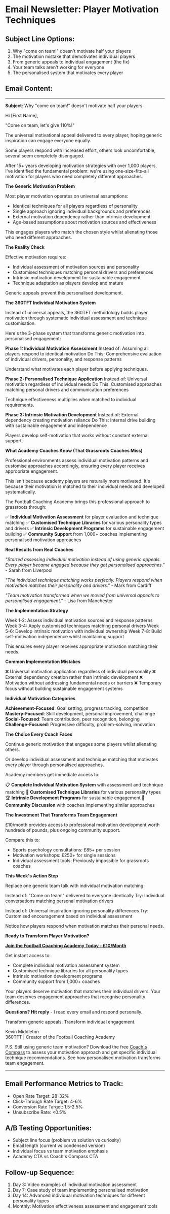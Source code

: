 # Email Newsletter: Player Motivation Techniques

## Subject Line Options:
1. Why "come on team!" doesn't motivate half your players
2. The motivation mistake that demotivates individual players
3. From generic appeals to individual engagement (the fix)
4. Your team talks aren't working for everyone
5. The personalised system that motivates every player

## Email Content:

---

**Subject**: Why "come on team!" doesn't motivate half your players

Hi [First Name],

"Come on team, let's give 110%!"

The universal motivational appeal delivered to every player, hoping generic inspiration can engage everyone equally.

Some players respond with increased effort, others look uncomfortable, several seem completely disengaged.

After 15+ years developing motivation strategies with over 1,000 players, I've identified the fundamental problem: we're using one-size-fits-all motivation for players who need completely different approaches.

**The Generic Motivation Problem**

Most player motivation operates on universal assumptions:
- Identical techniques for all players regardless of personality
- Single approach ignoring individual backgrounds and preferences
- External motivation dependency rather than intrinsic development
- Age-based assumptions about motivation sources and effectiveness

This engages players who match the chosen style whilst alienating those who need different approaches.

**The Reality Check**

Effective motivation requires:
- Individual assessment of motivation sources and personality
- Customised techniques matching personal drivers and preferences
- Intrinsic motivation development for sustainable engagement
- Technique adaptation as players develop and mature

Generic appeals prevent this personalised development.

**The 360TFT Individual Motivation System**

Instead of universal appeals, the 360TFT methodology builds player motivation through systematic individual assessment and technique customisation.

Here's the 3-phase system that transforms generic motivation into personalised engagement:

**Phase 1: Individual Motivation Assessment**
Instead of: Assuming all players respond to identical motivation
Do This: Comprehensive evaluation of individual drivers, personality, and response patterns

Understand what motivates each player before applying techniques.

**Phase 2: Personalised Technique Application**
Instead of: Universal motivation regardless of individual needs
Do This: Customised approaches matching personal drivers and communication preferences

Technique effectiveness multiplies when matched to individual requirements.

**Phase 3: Intrinsic Motivation Development**
Instead of: External dependency creating motivation reliance
Do This: Internal drive building with sustainable engagement and independence

Players develop self-motivation that works without constant external support.

**What Academy Coaches Know (That Grassroots Coaches Miss)**

Professional environments assess individual motivation patterns and customise approaches accordingly, ensuring every player receives appropriate engagement.

This isn't because academy players are naturally more motivated. It's because their motivation is matched to their individual needs and developed systematically.

The Football Coaching Academy brings this professional approach to grassroots through:

✅ **Individual Motivation Assessment** for player evaluation and technique matching
✅ **Customised Technique Libraries** for various personality types and drivers
✅ **Intrinsic Development Programs** for sustainable engagement building
✅ **Community Support** from 1,000+ coaches implementing personalised motivation approaches

**Real Results from Real Coaches**

*"Started assessing individual motivation instead of using generic appeals. Every player became engaged because they got personalised approaches."* - Sarah from Liverpool

*"The individual technique matching works perfectly. Players respond when motivation matches their personality and drivers."* - Mark from Cardiff

*"Team motivation transformed when we moved from universal appeals to personalised engagement."* - Lisa from Manchester

**The Implementation Strategy**

Week 1-2: Assess individual motivation sources and response patterns
Week 3-4: Apply customised techniques matching personal drivers
Week 5-6: Develop intrinsic motivation with individual ownership
Week 7-8: Build self-motivation independence whilst maintaining support

This ensures every player receives appropriate motivation matching their needs.

**Common Implementation Mistakes**

❌ Universal motivation application regardless of individual personality
❌ External dependency creation rather than intrinsic development
❌ Motivation without addressing fundamental needs or barriers
❌ Temporary focus without building sustainable engagement systems

**Individual Motivation Categories**

**Achievement-Focused**: Goal setting, progress tracking, competition
**Mastery-Focused**: Skill development, personal improvement, challenge
**Social-Focused**: Team contribution, peer recognition, belonging
**Challenge-Focused**: Progressive difficulty, problem-solving, innovation

**The Choice Every Coach Faces**

Continue generic motivation that engages some players whilst alienating others.

Or develop individual assessment and technique matching that motivates every player through personalised approaches.

Academy members get immediate access to:

📋 **Complete Individual Motivation System** with assessment and technique matching
🎯 **Customised Technique Libraries** for various personality types
🏆 **Intrinsic Development Programs** for sustainable engagement
💬 **Community Discussion** with coaches implementing similar approaches

**The Investment That Transforms Team Engagement**

£10/month provides access to professional motivation development worth hundreds of pounds, plus ongoing community support.

Compare this to:
- Sports psychology consultations: £85+ per session
- Motivation workshops: £250+ for single sessions
- Individual assessment tools: Previously impossible for grassroots coaches

**This Week's Action Step**

Replace one generic team talk with individual motivation matching:

Instead of: "Come on team!" delivered to everyone identically
Try: Individual conversations matching personal motivation drivers

Instead of: Universal inspiration ignoring personality differences
Try: Customised encouragement based on individual assessment

Notice how players respond when motivation matches their personal needs.

**Ready to Transform Player Motivation?**

**[Join the Football Coaching Academy Today - £10/Month](https://www.skool.com/coachingacademy)**

Get instant access to:
- Complete individual motivation assessment system
- Customised technique libraries for all personality types
- Intrinsic motivation development programs
- Community support from 1,000+ coaches

Your players deserve motivation that matches their individual drivers. Your team deserves engagement approaches that recognise personality differences.

**Questions? Hit reply** - I read every email and respond personally.

Transform generic appeals. Transform individual engagement.

Kevin Middleton  
360TFT | Creator of the Football Coaching Academy

P.S. Still using generic team motivation? Download the free [Coach's Compass](https://360tft.com/l/TheCoachCompass) to assess your motivation approach and get specific individual technique recommendations. See how personalised motivation transforms team engagement.

---

## Email Performance Metrics to Track:
- Open Rate Target: 28-32%
- Click-Through Rate Target: 4-6%
- Conversion Rate Target: 1.5-2.5%
- Unsubscribe Rate: <0.5%

## A/B Testing Opportunities:
- Subject line focus (problem vs solution vs curiosity)
- Email length (current vs condensed version)
- Individual focus vs team motivation emphasis
- Academy CTA vs Coach's Compass CTA

## Follow-up Sequence:
1. Day 3: Video examples of individual motivation assessment
2. Day 7: Case study of team implementing personalised motivation
3. Day 14: Advanced individual motivation techniques for different personality types
4. Monthly: Motivation effectiveness assessment and engagement tools